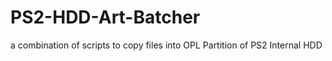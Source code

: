 # PS2-HDD-Art-Batcher
a combination of scripts to copy files into OPL Partition of PS2 Internal HDD
